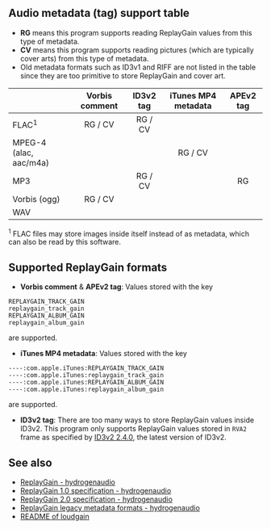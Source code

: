 ## Audio metadata (tag) support table
- **RG** means this program supports reading ReplayGain values from this type of metadata.
- **CV** means this program supports reading pictures (which are typically cover arts) from this type of metadata.
- Old metadata formats such as ID3v1 and RIFF are not listed in the table since they are too primitive to store ReplayGain and cover art.


|                        | Vorbis comment | ID3v2 tag | iTunes MP4 metadata | APEv2 tag |
|------------------------|:--------------:|:---------:|:-------------------:|:---------:|
| FLAC<sup>1</sup>       |     RG / CV    |  RG / CV  |                     |           |
| MPEG-4 (alac, aac/m4a) |                |           |       RG / CV       |           |
| MP3                    |                |  RG / CV  |                     |     RG    |
| Vorbis (ogg)           |     RG / CV    |           |                     |           |
| WAV                    |                |           |                     |           |

<sup>1</sup> FLAC files may store images inside itself instead of as metadata, which can also be read by this software.
&nbsp;
## Supported ReplayGain formats
- **Vorbis comment** & **APEv2 tag**: Values stored with the key
```
REPLAYGAIN_TRACK_GAIN
replaygain_track_gain
REPLAYGAIN_ALBUM_GAIN
replaygain_album_gain
```
are supported.

- **iTunes MP4 metadata**: Values stored with the key 
```
----:com.apple.iTunes:REPLAYGAIN_TRACK_GAIN
----:com.apple.iTunes:replaygain_track_gain
----:com.apple.iTunes:REPLAYGAIN_ALBUM_GAIN
----:com.apple.iTunes:replaygain_album_gain
```
are supported. 

- **ID3v2 tag**: There are too many ways to store ReplayGain values inside ID3v2. This program only supports ReplayGain values stored in `RVA2` frame as specified by [ID3v2 2.4.0](https://id3.org/id3v2.4.0-frames), the latest version of ID3v2.

## See also
- [ReplayGain - hydrogenaudio](https://wiki.hydrogenaud.io/index.php/ReplayGain)
- [ReplayGain 1.0 specification - hydrogenaudio](https://wiki.hydrogenaud.io/index.php?title=ReplayGain_1.0_specification)
- [ReplayGain 2.0 specification - hydrogenaudio](https://wiki.hydrogenaud.io/index.php?title=ReplayGain_2.0_specification)
- [ReplayGain legacy metadata formats - hydrogenaudio](https://wiki.hydrogenaud.io/index.php?title=ReplayGain_legacy_metadata_formats)
- [README of loudgain](https://github.com/Moonbase59/loudgain)